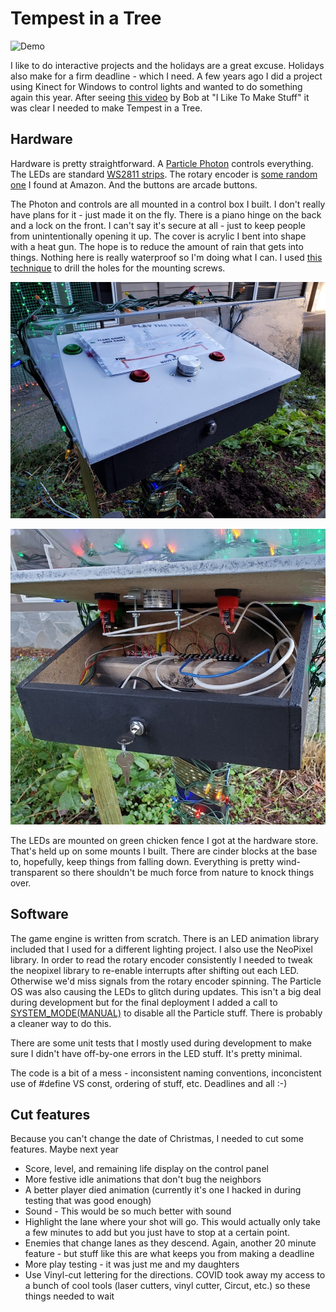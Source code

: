 # Tempest in a Tree
![Demo](Documentation/Images/Demo.gif)

I like to do interactive projects and the holidays are a great excuse.  Holidays also make for a firm deadline - which I need.  A few years ago I did a project using Kinect for Windows to control lights and wanted to do something again this year.  After seeing [this video](https://www.youtube.com/watch?v=5wGiDuXApr8) by Bob at "I Like To Make Stuff" it was clear I needed to make Tempest in a Tree.
## Hardware
Hardware is pretty straightforward.  A [Particle Photon](https://store.particle.io/collections/gen-2/products/photon) controls everything.  The LEDs are standard [WS2811 strips](https://www.amazon.com/dp/B01NCAG8KV/ref=cm_sw_em_r_mt_dp_Q7n5FbW4WQNWF).  The rotary encoder is [some random one](https://www.amazon.com/dp/B07MX5DWF3/ref=cm_sw_em_r_mt_dp_y9n5Fb4CPBQW0?_encoding=UTF8&psc=1) I found at Amazon. And the buttons are arcade buttons.

The Photon and controls are all mounted in a control box I built.  I don't really have plans for it - just made it on the fly.  There is a piano hinge on the back and a lock on the front.  I can't say it's secure at all - just to keep people from unintentionally opening it up.  The cover is acrylic I bent into shape with a heat gun.  The hope is to reduce the amount of rain that gets into things.  Nothing here is really waterproof so I'm doing what I can.  I used [this technique](https://www.youtube.com/watch?v=PTNWg91Z8oo) to drill the holes for the mounting screws.

![Controls](Documentation/Images/Controls.jpg)

![Controls Opened](Documentation/Images/ControlsOpen.jpg)

The LEDs are mounted on green chicken fence I got at the hardware store.  That's held up on some mounts I built.  There are cinder blocks at the base to, hopefully, keep things from falling down.  Everything is pretty wind-transparent so there shouldn't be much force from nature to knock things over.



## Software
The game engine is written from scratch.  There is an LED animation library included that I used for a different lighting project.  I also use the NeoPixel library.  In order to read the rotary encoder consistently I needed to tweak the neopixel library to re-enable interrupts after shifting out each LED.  Otherwise we'd miss signals from the rotary encoder spinning.  The Particle OS was also causing the LEDs to glitch during updates.  This isn't a big deal during development but for the final deployment I added a call to [SYSTEM_MODE(MANUAL)](https://docs.particle.io/reference/device-os/firmware/photon/#manual-mode) to disable all the Particle stuff.  There is probably a cleaner way to do this.

There are some unit tests that I mostly used during development to make sure I didn't have off-by-one errors in the LED stuff.  It's pretty minimal.

The code is a bit of a mess - inconsistent naming conventions, inconcistent use of #define VS const, ordering of stuff, etc.  Deadlines and all :-)

## Cut features
Because you can't change the date of Christmas, I needed to cut some features.  Maybe next year
- Score, level, and remaining life display on the control panel
- More festive idle animations that don't bug the neighbors
- A better player died animation (currently it's one I hacked in during testing that was good enough)
- Sound - This would be so much better with sound
- Highlight the lane where your shot will go.  This would actually only take a few minutes to add but you just have to stop at a certain point.
- Enemies that change lanes as they descend.  Again, another 20 minute feature - but stuff like this are what keeps you from making a deadline
- More play testing - it was just me and my daughters
- Use Vinyl-cut lettering for the directions.  COVID took away my access to a bunch of cool tools (laser cutters, vinyl cutter, Circut, etc.) so these things needed to wait

